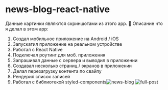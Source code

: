 # news-blog-react-native
 Данные картинки являются скриншотами из этого app.
👀 Описание что я делал в этом app:
1. Создал мобильное приложение на Android / iOS
2. Запускатил приложение на реальном устройстве
3. Работал с React Native
4. Подключал роутинг для моб. приложения
5. Запрашивал данные с сервера и выводил в приложении
6. Создавал несколько страниц / экранов в приложении
7. Делал перезагрузку контента по свайпу
8. Рендерил список записей
9. Работал с библиотекой styled-components![news-blog](https://user-images.githubusercontent.com/90722666/198876951-b9dd4968-7f47-43ca-b870-3fc4f8673660.jpg)
![full-post](https://user-images.githubusercontent.com/90722666/198877032-3565e919-06c4-4bae-9fd2-3324bb9501d7.jpg)
